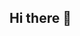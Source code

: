 ## Hi there 👋

<!--
**devini22/devini22** is a ✨ _special_ ✨ repository because its `README.md` (this file) appears on your GitHub profile.

I'm Imasha Devini Wijeweera, a passionate developer and technology enthusiast.

### About Me
- 🔭 I’m currently working on an Intelligent Home Automation System that leverages Neo4j, Conda, Apollo Server, Rasa, Docker, NLP, Python, CI/CD, GUI design, API integrations, and ML.
- 🌱 I’m currently learning advanced machine learning techniques and how to deploy scalable applications using Kubernetes.
- 👯 I’m looking to collaborate on innovative projects related to AI, machine learning, and automation.
- 🤔 I’m looking for help with integrating real-time data processing in home automation systems.
- 💬 Ask me about Python, NLP, machine learning, and home automation technologies.
- 📫 How to reach me: [(wijeweera235@gmail.com) | [LinkedIn](https://www.linkedin.com/in/yourprofile))
- 😄 Pronouns: She/Her

### Skills
- **Programming Languages:** Python, JavaScript, SQL
- **Frameworks and Libraries:** TensorFlow, PyTorch, Scikit-learn, Node.js, React
- **Databases:** Neo4j, MySQL, MongoDB
- **Tools:** Docker, Git, Jenkins, Rasa, Apollo Server
- **Others:** NLP, Machine Learning, CI/CD, API Development

### Projects


### Get in Touch
- **Email:** [your.email@example.com](mailto:your.email@example.com)
- **LinkedIn:** [linkedin.com/in/yourprofile](https://www.linkedin.com/in/yourprofile)
- **Twitter:** [twitter.com/yourprofile](https://twitter.com/yourprofile)

Thanks for stopping by! Feel free to explore my repositories and reach out if you'd like to collaborate on any projects.

-->
